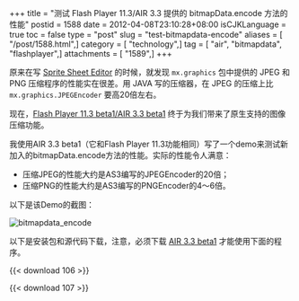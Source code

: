 +++
title = "测试 Flash Player 11.3/AIR 3.3 提供的 bitmapData.encode 方法的性能"
postid = 1588
date = 2012-04-08T23:10:28+08:00
isCJKLanguage = true
toc = false
type = "post"
slug = "test-bitmapdata-encode"
aliases = [ "/post/1588.html",]
category = [ "technology",]
tag = [ "air", "bitmapdata", "flashplayer",]
attachments = [ "1589",]
+++


原来在写 [Sprite Sheet Editor](https://blog.zengrong.net/spritesheeteditor/) 的时候，就发现 `mx.graphics` 包中提供的 JPEG 和 PNG 压缩程序的性能实在很差。用 JAVA 写的压缩器，在 JPEG 的压缩上比 `mx.graphics.JPEGEncoder` 要高20倍左右。

现在，[Flash Player 11.3 beta1/AIR 3.3 beta1](http://labs.adobe.com/technologies/flashplatformruntimes/) 终于为我们带来了原生支持的图像压缩功能。<!--more-->

我使用AIR 3.3 beta1（它和Flash Player 11.3功能相同）写了一个demo来测试新加入的bitmapData.encode方法的性能。实际的性能令人满意：

-   压缩JPEG的性能大约是AS3编写的JPEGEncoder的20倍；
-   压缩PNG的性能大约是AS3编写的PNGEncoder的4～6倍。

以下是该Demo的截图：

![](/uploads/2012/04/bitmapdata_encode.png "bitmapdata_encode")

以下是安装包和源代码下载，注意，必须下载 [AIR 3.3 beta1](http://labs.adobe.com/downloads/air3-3.html) 才能使用下面的程序。

{{< download 106 >}}

{{< download 107 >}}

